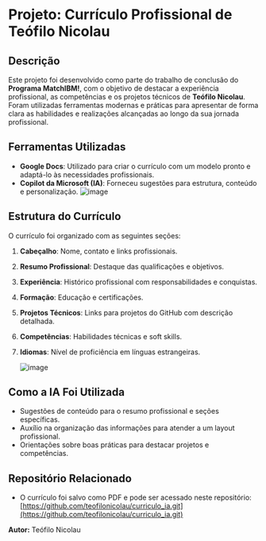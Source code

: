 # Projeto: Currículo Profissional de Teófilo Nicolau

## Descrição
Este projeto foi desenvolvido como parte do trabalho de conclusão do **Programa MatchIBM!**, com o objetivo de destacar a experiência profissional, as competências e os projetos técnicos de **Teófilo Nicolau**. Foram utilizadas ferramentas modernas e práticas para apresentar de forma clara as habilidades e realizações alcançadas ao longo da sua jornada profissional.

## Ferramentas Utilizadas
- **Google Docs**: Utilizado para criar o currículo com um modelo pronto e adaptá-lo às necessidades profissionais.
- **Copilot da Microsoft (IA)**: Forneceu sugestões para estrutura, conteúdo e personalização.
![image](https://github.com/user-attachments/assets/c49208f4-cc8b-42a6-83be-bddd3f9cb243)

## Estrutura do Currículo
O currículo foi organizado com as seguintes seções:
1. **Cabeçalho**: Nome, contato e links profissionais.
2. **Resumo Profissional**: Destaque das qualificações e objetivos.
3. **Experiência**: Histórico profissional com responsabilidades e conquistas.
4. **Formação**: Educação e certificações.
5. **Projetos Técnicos**: Links para projetos do GitHub com descrição detalhada.
6. **Competências**: Habilidades técnicas e soft skills.
7. **Idiomas**: Nível de proficiência em línguas estrangeiras.

   ![image](https://github.com/user-attachments/assets/2680198c-05e2-4b32-a664-04fabab08853)


## Como a IA Foi Utilizada
- Sugestões de conteúdo para o resumo profissional e seções específicas.
- Auxílio na organização das informações para atender a um layout profissional.
- Orientações sobre boas práticas para destacar projetos e competências.

## Repositório Relacionado
- O currículo foi salvo como PDF e pode ser acessado neste repositório:  
  [https://github.com/teofilonicolau/curriculo_ia.git](https://github.com/teofilonicolau/curriculo_ia.git)

**Autor:** Teófilo Nicolau

